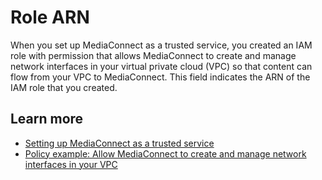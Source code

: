 # Role ARN<a name="hp-vpc-interface-role-arn"></a>

When you set up MediaConnect as a trusted service, you created an IAM role with permission that allows MediaConnect to create and manage network interfaces in your virtual private cloud \(VPC\) so that content can flow from your VPC to MediaConnect\. This field indicates the ARN of the IAM role that you created\.

## Learn more<a name="hp-vpc-interface-role-arn-learn"></a>
+ [Setting up MediaConnect as a trusted service](https://docs.aws.amazon.com/mediaconnect/latest/ug/security-iam-trusted-entity.html?icmpid=docs_mediaconnect_help_panel_hp-vpc-role)
+ [Policy example: Allow MediaConnect to create and manage network interfaces in your VPC](https://docs.aws.amazon.com/mediaconnect/latest/ug/security_iam_resource-based-policy-examples.html?icmpid=docs_mediaconnect_help_panel_hp-create-flow#iam-policy-examples-for-mediaconnect-vpc)